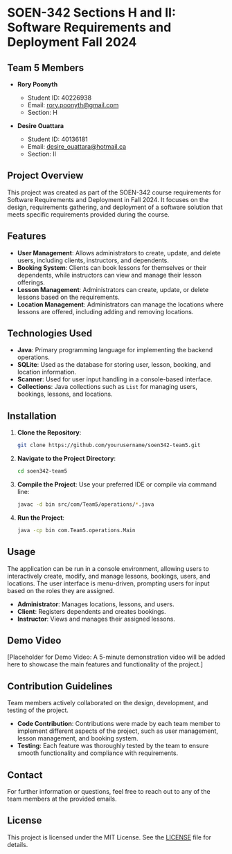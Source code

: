 # SOEN-342 Sections H and II: Software Requirements and Deployment Fall 2024

## Team 5 Members

- **Rory Poonyth**  
  - Student ID: 40226938  
  - Email: rory.poonyth@gmail.com  
  - Section: H

- **Desire Ouattara**  
  - Student ID: 40136181  
  - Email: desire_ouattara@hotmail.ca  
  - Section: II

## Project Overview

This project was created as part of the SOEN-342 course requirements for Software Requirements and Deployment in Fall 2024. It focuses on the design, requirements gathering, and deployment of a software solution that meets specific requirements provided during the course.

## Features

- **User Management**: Allows administrators to create, update, and delete users, including clients, instructors, and dependents.
- **Booking System**: Clients can book lessons for themselves or their dependents, while instructors can view and manage their lesson offerings.
- **Lesson Management**: Administrators can create, update, or delete lessons based on the requirements.
- **Location Management**: Administrators can manage the locations where lessons are offered, including adding and removing locations.

## Technologies Used

- **Java**: Primary programming language for implementing the backend operations.
- **SQLite**: Used as the database for storing user, lesson, booking, and location information.
- **Scanner**: Used for user input handling in a console-based interface.
- **Collections**: Java collections such as `List` for managing users, bookings, lessons, and locations.

## Installation

1. **Clone the Repository**:
   ```bash
   git clone https://github.com/yourusername/soen342-team5.git
   ```

2. **Navigate to the Project Directory**:
   ```bash
   cd soen342-team5
   ```

3. **Compile the Project**:
   Use your preferred IDE or compile via command line:
   ```bash
   javac -d bin src/com/Team5/operations/*.java
   ```

4. **Run the Project**:
   ```bash
   java -cp bin com.Team5.operations.Main
   ```

## Usage

The application can be run in a console environment, allowing users to interactively create, modify, and manage lessons, bookings, users, and locations. The user interface is menu-driven, prompting users for input based on the roles they are assigned.

- **Administrator**: Manages locations, lessons, and users.
- **Client**: Registers dependents and creates bookings.
- **Instructor**: Views and manages their assigned lessons.

## Demo Video

[Placeholder for Demo Video: A 5-minute demonstration video will be added here to showcase the main features and functionality of the project.]

## Contribution Guidelines

Team members actively collaborated on the design, development, and testing of the project.
- **Code Contribution**: Contributions were made by each team member to implement different aspects of the project, such as user management, lesson management, and booking system.
- **Testing**: Each feature was thoroughly tested by the team to ensure smooth functionality and compliance with requirements.

## Contact
For further information or questions, feel free to reach out to any of the team members at the provided emails.

## License

This project is licensed under the MIT License. See the [LICENSE](LICENSE) file for details.

